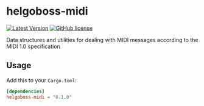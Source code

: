 # helgoboss-midi

[![Latest Version](https://img.shields.io/crates/v/helgoboss-midi.svg)](https://crates.io/crates/helgoboss-midi)
[![GitHub license](https://img.shields.io/badge/license-MIT-blue.svg)](https://raw.githubusercontent.com/helgoboss/helgoboss-midi/master/LICENSE)

Data structures and utilities for dealing with MIDI messages according to the MIDI 1.0 specification

## Usage

Add this to your `Cargo.toml`:
```toml
[dependencies]
helgoboss-midi = "0.1.0"
```